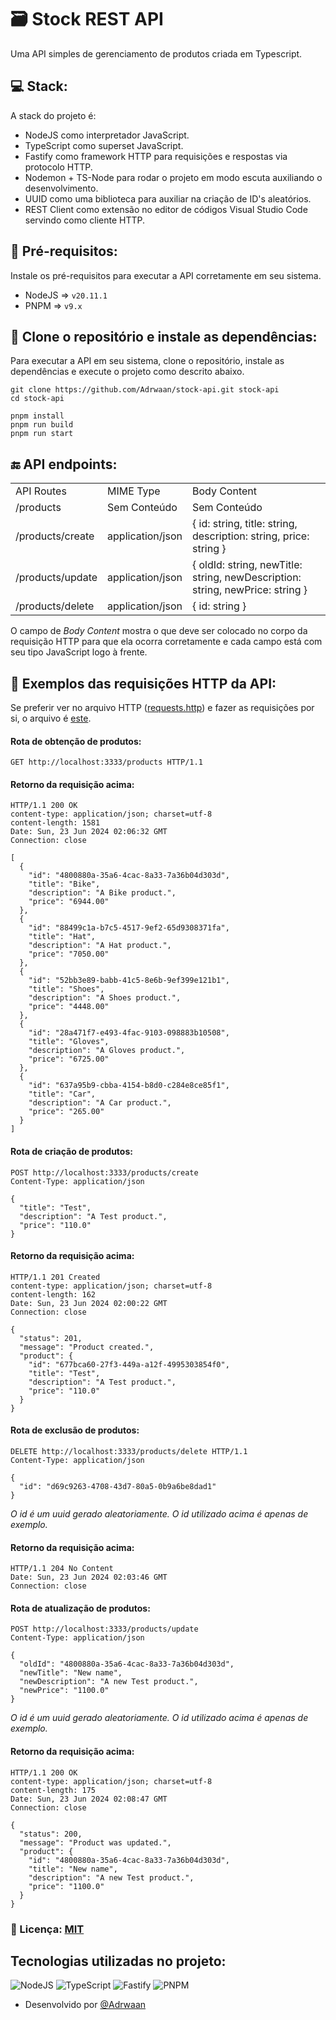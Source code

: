 # 🗃️ Stock REST API
Uma API simples de gerenciamento de produtos criada em Typescript.

## 💻 Stack:
A stack do projeto é:
* NodeJS como interpretador JavaScript.
* TypeScript como superset JavaScript.
* Fastify como framework HTTP para requisições e respostas via protocolo HTTP.
* Nodemon + TS-Node para rodar o projeto em modo escuta auxiliando o desenvolvimento.
* UUID como uma biblioteca para auxiliar na criação de ID's aleatórios.
* REST Client como extensão no editor de códigos Visual Studio Code servindo como cliente HTTP.

## 🛑 Pré-requisitos:
Instale os pré-requisitos para executar a API corretamente em seu sistema.
 * NodeJS => ```v20.11.1```
 * PNPM => ```v9.x```

## 📂 Clone o repositório e instale as dependências:
Para executar a API em seu sistema, clone o repositório, instale as dependências e execute o projeto como descrito abaixo.
```shell
git clone https://github.com/Adrwaan/stock-api.git stock-api
cd stock-api

pnpm install
pnpm run build
pnpm run start
```

## 🔚 API endpoints:
<table>
  <tr>
    <td>API Routes</td>
    <td>MIME Type</td>
    <td>Body Content</td>
  </tr>
  <tr>
    <td>/products</td>
    <td>Sem Conteúdo</td>
    <td>Sem Conteúdo</td>
  </tr>
  <tr>
    <td>/products/create</td>
    <td>application/json</td>
    <td>{ id: string, title: string, description: string, price: string }</td>
  </tr>
  <tr>
    <td>/products/update</td>
    <td>application/json</td>
    <td>{ oldId: string, newTitle: string, newDescription: string, newPrice: string }</td>
  </tr>
  <tr>
    <td>/products/delete</td>
    <td>application/json</td>
    <td>{ id: string }</td>
  </tr>
</table>

O campo de *Body Content* mostra o que deve ser colocado no corpo da requisição HTTP para que ela ocorra corretamente e cada campo está com seu tipo JavaScript logo à frente.

## 🚩 Exemplos das requisições HTTP da API:
Se preferir ver no arquivo HTTP ([requests.http](https://github.com/Adrwaan/stock-api/requests.http)) e fazer as requisições por si, o arquivo é [este](https://github.com/Adrwaan/stock-api/requests.http).
#### Rota de obtenção de produtos:
```http
GET http://localhost:3333/products HTTP/1.1
```
#### Retorno da requisição acima:
```http
HTTP/1.1 200 OK
content-type: application/json; charset=utf-8
content-length: 1581
Date: Sun, 23 Jun 2024 02:06:32 GMT
Connection: close

[
  {
    "id": "4800880a-35a6-4cac-8a33-7a36b04d303d",
    "title": "Bike",
    "description": "A Bike product.",
    "price": "6944.00"
  },
  {
    "id": "88499c1a-b7c5-4517-9ef2-65d9308371fa",
    "title": "Hat",
    "description": "A Hat product.",
    "price": "7050.00"
  },
  {
    "id": "52bb3e89-babb-41c5-8e6b-9ef399e121b1",
    "title": "Shoes",
    "description": "A Shoes product.",
    "price": "4448.00"
  },
  {
    "id": "28a471f7-e493-4fac-9103-098883b10508",
    "title": "Gloves",
    "description": "A Gloves product.",
    "price": "6725.00"
  },
  {
    "id": "637a95b9-cbba-4154-b8d0-c284e8ce85f1",
    "title": "Car",
    "description": "A Car product.",
    "price": "265.00"
  }
]
```
#### Rota de criação de produtos:
```http
POST http://localhost:3333/products/create
Content-Type: application/json

{
  "title": "Test",
  "description": "A Test product.",
  "price": "110.0"
}
```
#### Retorno da requisição acima:
```http
HTTP/1.1 201 Created
content-type: application/json; charset=utf-8
content-length: 162
Date: Sun, 23 Jun 2024 02:00:22 GMT
Connection: close

{
  "status": 201,
  "message": "Product created.",
  "product": {
    "id": "677bca60-27f3-449a-a12f-4995303854f0",
    "title": "Test",
    "description": "A Test product.",
    "price": "110.0"
  }
}
```
#### Rota de exclusão de produtos:
```http
DELETE http://localhost:3333/products/delete HTTP/1.1
Content-Type: application/json

{
  "id": "d69c9263-4708-43d7-80a5-0b9a6be8dad1"
}
```
*O id é um uuid gerado aleatoriamente. O id utilizado acima é apenas de exemplo.*
#### Retorno da requisição acima:
```http
HTTP/1.1 204 No Content
Date: Sun, 23 Jun 2024 02:03:46 GMT
Connection: close
```
#### Rota de atualização de produtos:
```http
POST http://localhost:3333/products/update
Content-Type: application/json

{
  "oldId": "4800880a-35a6-4cac-8a33-7a36b04d303d",
  "newTitle": "New name",
  "newDescription": "A new Test product.",
  "newPrice": "1100.0"
}
```
*O id é um uuid gerado aleatoriamente. O id utilizado acima é apenas de exemplo.*
#### Retorno da requisição acima:
```http
HTTP/1.1 200 OK
content-type: application/json; charset=utf-8
content-length: 175
Date: Sun, 23 Jun 2024 02:08:47 GMT
Connection: close

{
  "status": 200,
  "message": "Product was updated.",
  "product": {
    "id": "4800880a-35a6-4cac-8a33-7a36b04d303d",
    "title": "New name",
    "description": "A new Test product.",
    "price": "1100.0"
  }
}
```

### 📃 Licença: <a href="github.com/Adrwaan/stock-api/LICENSE">MIT</a>

## Tecnologias utilizadas no projeto:
![NodeJS](https://img.shields.io/badge/node.js-6DA55F?style=for-the-badge&logo=node.js&logoColor=white)
![TypeScript](https://img.shields.io/badge/typescript-%23007ACC.svg?style=for-the-badge&logo=typescript&logoColor=white)
![Fastify](https://img.shields.io/badge/fastify-%23000000.svg?style=for-the-badge&logo=fastify&logoColor=white)
![PNPM](https://img.shields.io/badge/pnpm-%234a4a4a.svg?style=for-the-badge&logo=pnpm&logoColor=f69220)

* Desenvolvido por [@Adrwaan](https://github.com/Adrwaan)
